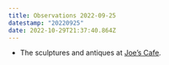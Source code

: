 ```yaml
---
title: Observations 2022-09-25
datestamp: "20220925"
date: 2022-10-29T21:37:40.864Z
---
```

- The sculptures and antiques at [Joe’s Cafe](https://www.facebook.com/stlouisjoescafe/).